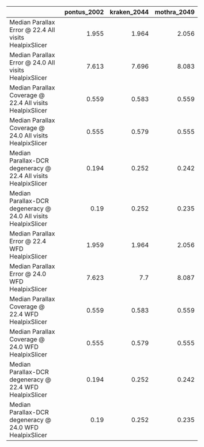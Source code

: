 |                                                                |   pontus_2002 |   kraken_2044 |   mothra_2049 |
|:---------------------------------------------------------------|--------------:|--------------:|--------------:|
| Median Parallax Error @ 22.4 All visits HealpixSlicer          |         1.955 |         1.964 |         2.056 |
| Median Parallax Error @ 24.0 All visits HealpixSlicer          |         7.613 |         7.696 |         8.083 |
| Median Parallax Coverage @ 22.4 All visits HealpixSlicer       |         0.559 |         0.583 |         0.559 |
| Median Parallax Coverage @ 24.0 All visits HealpixSlicer       |         0.555 |         0.579 |         0.555 |
| Median Parallax-DCR degeneracy @ 22.4 All visits HealpixSlicer |         0.194 |         0.252 |         0.242 |
| Median Parallax-DCR degeneracy @ 24.0 All visits HealpixSlicer |         0.19  |         0.252 |         0.235 |
| Median Parallax Error @ 22.4 WFD HealpixSlicer                 |         1.959 |         1.964 |         2.056 |
| Median Parallax Error @ 24.0 WFD HealpixSlicer                 |         7.623 |         7.7   |         8.087 |
| Median Parallax Coverage @ 22.4 WFD HealpixSlicer              |         0.559 |         0.583 |         0.559 |
| Median Parallax Coverage @ 24.0 WFD HealpixSlicer              |         0.555 |         0.579 |         0.555 |
| Median Parallax-DCR degeneracy @ 22.4 WFD HealpixSlicer        |         0.194 |         0.252 |         0.242 |
| Median Parallax-DCR degeneracy @ 24.0 WFD HealpixSlicer        |         0.19  |         0.252 |         0.235 |
